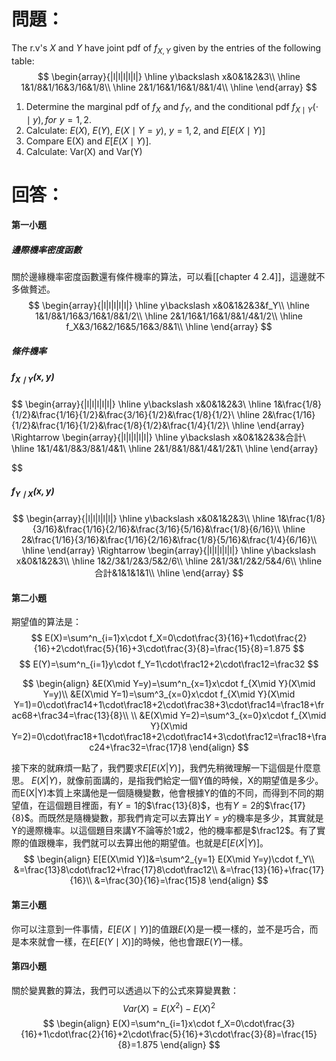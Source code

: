 # 問題：
The r.v's $X$ and $Y$ have joint pdf of $f_{X,Y}$ given by the entries of the following table:
$$
\begin{array}{|l|l|l|l|l|}
\hline
y\backslash x&0&1&2&3\\
\hline
1&1/8&1/16&3/16&1/8\\
\hline
2&1/16&1/16&1/8&1/4\\
\hline
\end{array}
$$
1. Determine the marginal pdf of $f_X$ and $f_Y$, and the conditional pdf $f_{X\mid Y}(\cdot\mid y),\,for\,\,y=1,2$.
2. Calculate: $E(X)$, $E(Y)$, $E(X\mid Y=y)$, $y=1,2$, and $E\left[E(X\mid Y)\right]$
3. Compare E(X) and $E\left[E(X\mid Y)\right]$.
4. Calculate: Var(X) and Var(Y)
# 回答：
#### 第一小題
##### 邊際機率密度函數
關於邊緣機率密度函數還有條件機率的算法，可以看[[chapter 4 2.4]]，這邊就不多做贅述。
$$
\begin{array}{|l|l|l|l|l|}
\hline
y\backslash x&0&1&2&3&f_Y\\
\hline
1&1/8&1/16&3/16&1/8&1/2\\
\hline
2&1/16&1/16&1/8&1/4&1/2\\
\hline
f_X&3/16&2/16&5/16&3/8&1\\
\hline
\end{array}
$$
##### 條件機率
##### $f_{X\mid Y}(x,y)$
$$
\begin{array}{|l|l|l|l|l|}
\hline
y\backslash x&0&1&2&3\\
\hline
1&\frac{1/8}{1/2}&\frac{1/16}{1/2}&\frac{3/16}{1/2}&\frac{1/8}{1/2}\\
\hline
2&\frac{1/16}{1/2}&\frac{1/16}{1/2}&\frac{1/8}{1/2}&\frac{1/4}{1/2}\\
\hline
\end{array}
\Rightarrow
\begin{array}{|l|l|l|l|l|}
\hline
y\backslash x&0&1&2&3&合計\\
\hline
1&1/4&1/8&3/8&1/4&1\\
\hline
2&1/8&1/8&1/4&1/2&1\\
\hline
\end{array}

$$
##### $f_{Y\mid X}(x,y)$
$$
\begin{array}{|l|l|l|l|l|}
\hline
y\backslash x&0&1&2&3\\
\hline
1&\frac{1/8}{3/16}&\frac{1/16}{2/16}&\frac{3/16}{5/16}&\frac{1/8}{6/16}\\
\hline
2&\frac{1/16}{3/16}&\frac{1/16}{2/16}&\frac{1/8}{5/16}&\frac{1/4}{6/16}\\
\hline
\end{array}
\Rightarrow
\begin{array}{|l|l|l|l|l|}
\hline
y\backslash x&0&1&2&3\\
\hline
1&2/3&1/2&3/5&2/6\\
\hline
2&1/3&1/2&2/5&4/6\\
\hline
合計&1&1&1&1\\
\hline
\end{array}
$$
#### 第二小題
期望值的算法是：
$$
E(X)=\sum^n_{i=1}x\cdot f_X=0\cdot\frac{3}{16}+1\cdot\frac{2}{16}+2\cdot\frac{5}{16}+3\cdot\frac{3}{8}=\frac{15}{8}=1.875
$$
$$
E(Y)=\sum^n_{i=1}y\cdot f_Y=1\cdot\frac12+2\cdot\frac12=\frac32
$$

$$
\begin{align}
&E(X\mid Y=y)=\sum^n_{x=1}x\cdot f_{X\mid Y}(X\mid Y=y)\\
&E(X\mid Y=1)=\sum^3_{x=0}x\cdot f_{X\mid Y}(X\mid Y=1)=0\cdot\frac14+1\cdot\frac18+2\cdot\frac38+3\cdot\frac14=\frac18+\frac68+\frac34=\frac{13}{8}\\
\\
&E(X\mid Y=2)=\sum^3_{x=0}x\cdot f_{X\mid Y}(X\mid Y=2)=0\cdot\frac18+1\cdot\frac18+2\cdot\frac14+3\cdot\frac12=\frac18+\frac24+\frac32=\frac{17}8
\end{align}
$$

接下來的就麻煩一點了，我們要求$E[E(X|Y)]$，我們先稍微理解一下這個是什麼意思。
$E(X|Y)$，就像前面講的，是指我們給定一個Y值的時候，X的期望值是多少。而E(X|Y)本質上來講他是一個隨機變數，他會根據Y的值的不同，而得到不同的期望值，在這個題目裡面，有$Y=1$的$\frac{13}{8}$，也有$Y=2$的$\frac{17}{8}$。而既然是隨機變數，那我們肯定可以去算出$Y=y$的機率是多少，其實就是Y的邊際機率。以這個題目來講Y不論等於1或2，他的機率都是$\frac12$。有了實際的值跟機率，我們就可以去算出他的期望值。也就是$E[E(X|Y)]$。
$$
\begin{align}
E[E(X\mid Y)]&=\sum^2_{y=1} E(X\mid Y=y)\cdot f_Y\\
&=\frac{13}8\cdot\frac12+\frac{17}8\cdot\frac12\\
&=\frac{13}{16}+\frac{17}{16}\\
&=\frac{30}{16}=\frac{15}8
\end{align}
$$
#### 第三小題
你可以注意到一件事情，$E[E(X\mid Y)]$的值跟$E(X)$是一模一樣的，並不是巧合，而是本來就會一樣，在$E[E(Y\mid X)]$的時候，他也會跟$E(Y)$一樣。

#### 第四小題
關於變異數的算法，我們可以透過以下的公式來算變異數：
$$
Var(X)=E(X^2)-E(X)^2
$$
$$
\begin{align}
E(X)=\sum^n_{i=1}x\cdot f_X=0\cdot\frac{3}{16}+1\cdot\frac{2}{16}+2\cdot\frac{5}{16}+3\cdot\frac{3}{8}=\frac{15}{8}=1.875
\end{align}
$$